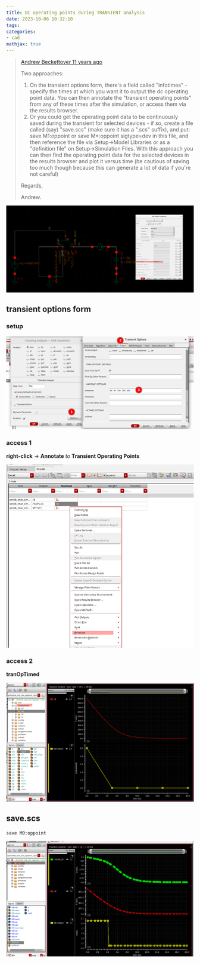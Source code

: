 ```yaml
---
title: DC operating points during TRANSIENT analysis
date: 2023-10-06 10:32:10
tags:
categories:
- cad
mathjax: true
---
```




> [Andrew Beckett](https://community.cadence.com/members/andrew-beckett)[over 11 years ago](https://community.cadence.com/cadence_technology_forums/f/rf-design/25702/finding-dc-operating-points-at-certain-timepoints-during-transient-analysis/1321796#1321796)
>
> Two approaches:
>
> 1. On the transient options form, there's a field called "infotimes" - specify the times at which you want it to output the dc operating point data. You can then annotate the "transient operating points" from any of these times after the simulation, or access them via the results browser.
> 2. Or you could get the operating point data to be continuously saved during the transient for selected devices - if so, create a file called (say) "save.scs" (make sure it has a ".scs" suffix), and put:
>     save M1:oppoint
>    or
>     save M*:oppoint sigtype=dev
>    in this file, and then reference the file via Setup->Model Libraries or as a "definition file" on Setup->Simulation Files.
>    With this approach you can then find the operating point data for the selected devices in the results browser and plot it versus time (be cautious of saving too much though because this can generate a lot of data if you're not careful)
>
> Regards,
>
> Andrew.





![image-20231006110801078](tranOP/image-20231006110801078.png)



##  transient options form

### setup

![image-20231006103506475](tranOP/image-20231006103506475.png)

### access 1

**right-click** $\to$ **Annotate** $to$ **Transient Operating Points**

![image-20231006104317496](tranOP/image-20231006104317496.png)

### access 2

**tranOpTimed**

![image-20231006105236323](tranOP/image-20231006105236323.png)



## save.scs

```
save M0:oppoint
```



![image-20231006110506245](tranOP/image-20231006110506245.png)
